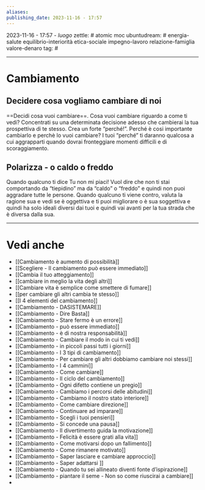 ```yaml
---
aliases: 
publishing_date: 2023-11-16 - 17:57
---
```

2023-11-16 - 17:57 - *luogo*
zettle: # atomic moc
ubuntudream: # energia-salute equilibrio-interiorità etica-sociale impegno-lavoro relazione-famiglia valore-denaro 
tag: #

---
# Cambiamento

## Decidere cosa vogliamo cambiare di noi
==Decidi cosa vuoi cambiare==. Cosa vuoi cambiare riguardo a come ti vedi? Concentrati su una determinata decisione adesso che cambierai la tua prospettiva di te stesso. Crea un forte “perché!”. Perché è cosi importante cambiarlo e perchè lo vuoi cambiare? I tuoi “perché” ti daranno qualcosa a cui aggrapparti quando dovrai fronteggiare momenti difficili e di scoraggiamento.

## Polarizza - o caldo o freddo
Quando qualcuno ti dice Tu non mi piaci! Vuol dire che non ti stai comportando da “tiepidino” ma da “caldo” o “freddo” e quindi non puoi aggradare tutte le persone. Quando qualcuno ti viene contro, valuta la ragione sua e vedi se è oggettiva e ti puoi migliorare o è sua soggettiva e quindi ha solo ideali diversi dai tuoi e quindi vai avanti per la tua strada che è diversa dalla sua.



---
# Vedi anche
- [[Cambiamento è aumento di possibilità]]
- [[Scegliere - Il cambiamento può essere immediato]]
- [[Cambia il tuo atteggiamento]]
- [[cambiare in meglio la vita degli altri]]
- [[Cambiare vita è semplice come smettere di fumare]]
- [[per cambiare gli altri cambia te stesso]]
- [[I 4 elementi del cambiamento]]
- [[Cambiamento - DASISTEMARE]]
- [[Cambiamento - Dire Basta]]
- [[Cambiamento - Stare fermo è un errore]]
- [[Cambiamento - può essere immediato]]
- [[Cambiamento - è di nostra responsabilità]]
- [[Cambiamento - Cambiare il modo in cui ti vedi]]
- [[Cambiamento - in piccoli passi tutti i giorni]]
- [[Cambiamento - I 3 tipi di cambiamento]]
- [[Cambiamento - Per cambiare gli altri dobbiamo cambiare noi stessi]]
- [[Cambiamento - I 4 cammini]]
- [[Cambiamento - Come cambiare]]
- [[Cambiamento - Il ciclo del cambiamento]]
- [[Cambiamento - Ogni difetto contiene un pregio]]
- [[Cambiamento - Cambiamo i percorsi delle abitudini]]
- [[Cambiamento - Cambiamo il nostro stato interiore]]
- [[Cambiamento - Come cambiare direzione]]
- [[Cambiamento - Continuare ad imparare]]
- [[Cambiamento - Scegli i tuoi pensieri]]
- [[Cambiamento - Si concede una pausa]]
- [[Cambiamento - Il divertimento guida la motivazione]]
- [[Cambiamento - Felicità è essere grati alla vita]]
- [[Cambiamento - Come motivarsi dopo un fallimento]]
- [[Cambiamento - Come rimanere motivato]]
- [[Cambiamento - Saper lasciare e cambiare approccio]]
- [[Cambiamento - Saper adattarsi ]]
- [[Cambiamento - Quando tu sei allineato diventi fonte d’ispirazione]]
- [[Cambiamento - piantare il seme - Non so come riuscirai a cambiare]]
- 
